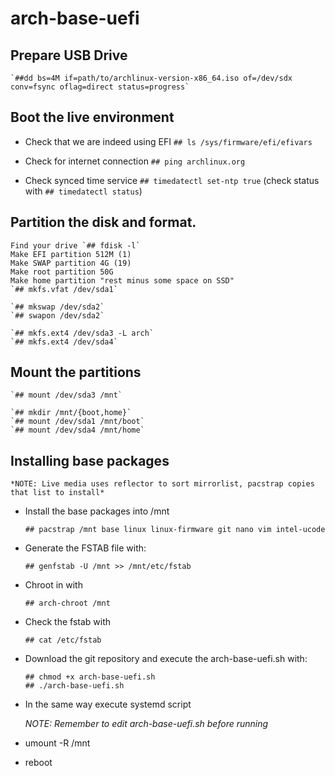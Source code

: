 # arch-base-uefi

## Prepare USB Drive

    `##dd bs=4M if=path/to/archlinux-version-x86_64.iso of=/dev/sdx conv=fsync oflag=direct status=progress`

## Boot the live environment

- Check that we are indeed using EFI
  `## ls /sys/firmware/efi/efivars`

- Check for internet connection
  `## ping archlinux.org`
- Check synced time service
  `## timedatectl set-ntp true` (check status with `## timedatectl status`)

## Partition the disk and format.

    Find your drive `## fdisk -l`
    Make EFI partition 512M (1)
    Make SWAP partition 4G (19)
    Make root partition 50G
    Make home partition "rest minus some space on SSD"
    `## mkfs.vfat /dev/sda1`

    `## mkswap /dev/sda2`
    `## swapon /dev/sda2`

    `## mkfs.ext4 /dev/sda3 -L arch`
    `## mkfs.ext4 /dev/sda4`

## Mount the partitions

    `## mount /dev/sda3 /mnt`

    `## mkdir /mnt/{boot,home}`
    `## mount /dev/sda1 /mnt/boot`
    `## mount /dev/sda4 /mnt/home`

## Installing base packages

    *NOTE: Live media uses reflector to sort mirrorlist, pacstrap copies that list to install*

- Install the base packages into /mnt
  ```
  ## pacstrap /mnt base linux linux-firmware git nano vim intel-ucode
  ```
- Generate the FSTAB file with:
  ```
  ## genfstab -U /mnt >> /mnt/etc/fstab
  ```
- Chroot in with
  ```
  ## arch-chroot /mnt
  ```
- Check the fstab with
  ```
  ## cat /etc/fstab
  ```
- Download the git repository and execute the arch-base-uefi.sh with:
  ```
  ## chmod +x arch-base-uefi.sh
  ## ./arch-base-uefi.sh
  ```
- In the same way execute systemd script

  _NOTE: Remember to edit arch-base-uefi.sh before running_

- umount -R /mnt
- reboot
